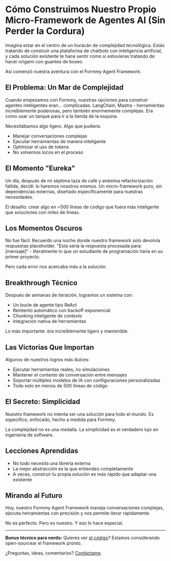 # Cómo Construimos Nuestro Propio Micro-Framework de Agentes AI (Sin Perder la Cordura)

Imagina estar en el centro de un huracán de complejidad tecnológica. Estás tratando de construir una plataforma de chatbots con inteligencia artificial, y cada solución existente te hace sentir como si estuvieras tratando de hacer origami con guantes de boxeo.

Así comenzó nuestra aventura con el Formmy Agent Framework.

## El Problema: Un Mar de Complejidad

Cuando empezamos con Formmy, nuestras opciones para construir agentes inteligentes eran... complicadas. LangChain, Mastra - herramientas increíblemente poderosas, pero también enormemente complejas. Era como usar un tanque para ir a la tienda de la esquina.

Necesitábamos algo ligero. Algo que pudiera:
- Manejar conversaciones complejas
- Ejecutar herramientas de manera inteligente
- Optimizar el uso de tokens
- No volvernos locos en el proceso

## El Momento "Eureka"

Un día, después de mi séptima taza de café y enésima refactorización fallida, decidí: lo haremos nosotros mismos. Un micro-framework puro, sin dependencias externas, diseñado específicamente para nuestras necesidades.

El desafío: crear algo en ~500 líneas de código que fuera más inteligente que soluciones con miles de líneas.

## Los Momentos Oscuros

No fue fácil. Recuerdo una noche donde nuestro framework solo devolvía respuestas placeholder. "Esta sería la respuesta procesada para: [mensaje]" - literalmente lo que un estudiante de programación haría en su primer proyecto.

Pero cada error nos acercaba más a la solución.

## Breakthrough Técnico

Después de semanas de iteración, logramos un sistema con:
- Un bucle de agente tipo ReAct
- Reintento automático con backoff exponencial
- Chunking inteligente de contexto
- Integración nativa de herramientas

Lo más importante: era increíblemente ligero y mantenible.

## Las Victorias Que Importan

Algunos de nuestros logros más dulces:
- Ejecutar herramientas reales, no simulaciones
- Mantener el contexto de conversación entre mensajes
- Soportar múltiples modelos de IA con configuraciones personalizadas
- Todo esto en menos de 500 líneas de código

## El Secreto: Simplicidad

Nuestro framework no intenta ser una solución para todo el mundo. Es específico, enfocado, hecho a medida para Formmy.

La complejidad no es una medalla. La simplicidad es el verdadero lujo en ingeniería de software.

## Lecciones Aprendidas

- No todo necesita una librería externa
- La mejor abstracción es la que entiendes completamente
- A veces, construir tu propia solución es más rápido que adaptar una existente

## Mirando al Futuro

Hoy, nuestro Formmy Agent Framework maneja conversaciones complejas, ejecuta herramientas con precisión y nos permite iterar rápidamente.

No es perfecto. Pero es nuestro. Y eso lo hace especial.

---

**Bonus técnico para nerds:** Quieres ver [el código](https://github.com/fixtergeek/formmy-agent-framework)? Estamos considerando open-sourcear el framework pronto. 

¿Preguntas, ideas, comentarios? [Contáctame](https://twitter.com/fixtergeek).